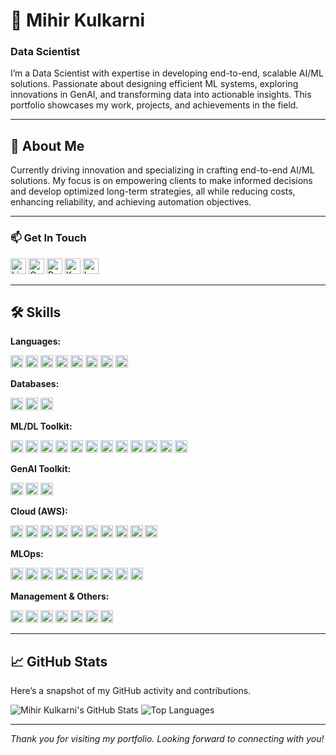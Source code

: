 # 💼 Mihir Kulkarni 

### Data Scientist

I’m a Data Scientist with expertise in developing end-to-end, scalable AI/ML solutions. Passionate about designing efficient ML systems, exploring innovations in GenAI, and transforming data into actionable insights. This portfolio showcases my work, projects, and achievements in the field.

---

## 📖 About Me

Currently driving innovation and specializing in crafting end-to-end AI/ML solutions. My focus is on empowering clients to make informed decisions and develop optimized long-term strategies, all while reducing costs, enhancing reliability, and achieving automation objectives.

---

### 📫 Get In Touch

<p>
<a href="https://www.linkedin.com/in/mihirrkulkarni/"><img src="https://img.shields.io/badge/-LinkedIn-0A66C2?logo=linkedin&logoColor=white&style=flat" alt="LinkedIn" height="25" /></a>
<a href="mailto:mikukulkarni@gmail.com"><img src="https://img.shields.io/badge/-Gmail-D14836?logo=gmail&logoColor=white&style=flat" alt="Gmail" height="25" /></a>
<a href="https://drive.google.com/file/d/1293Vvb4Tu2xyxjLkPiMGrrjcf_H3csfE/view?usp=sharing"><img src="https://img.shields.io/badge/-Resume-000000?logo=pdf&logoColor=white&style=flat" alt="Resume" height="25" /></a>
<a href="https://www.kaggle.com/kulkarnimihir17"><img src="https://img.shields.io/badge/-Kaggle-20BEFF?logo=kaggle&logoColor=white&style=flat" alt="Kaggle" height="25" /></a>
<a href="https://leetcode.com/u/KulkarniMihir/"><img src="https://img.shields.io/badge/-LeetCode-FFA116?logo=leetcode&logoColor=black&style=flat" alt="LeetCode" height="25" /></a>
</p>

---

## 🛠 Skills

**Languages:**  
<p>
<img src="https://img.shields.io/badge/-Python-3776AB?logo=python&logoColor=white&style=flat" alt="Python" height="20" />
<img src="https://img.shields.io/badge/-SQL-CC2927?logo=microsoft-sql-server&logoColor=white&style=flat" alt="SQL" height="20" />
<img src="https://img.shields.io/badge/-Shell%20Script-4EAA25?logo=gnu-bash&logoColor=white&style=flat" alt="Shell" height="20" />
<img src="https://img.shields.io/badge/-JavaScript-F7DF1E?logo=javascript&logoColor=black&style=flat" alt="JavaScript" height="20" />
<img src="https://img.shields.io/badge/-HTML-E34F26?logo=html5&logoColor=white&style=flat" alt="HTML" height="20" />
<img src="https://img.shields.io/badge/-CSS-1572B6?logo=css3&logoColor=white&style=flat" alt="CSS" height="20" />
<img src="https://img.shields.io/badge/-C-00599C?logo=c&logoColor=white&style=flat" alt="C" height="20" />
<img src="https://img.shields.io/badge/-C++-00599C?logo=cplusplus&logoColor=white&style=flat" alt="C++" height="20" />
</p>

**Databases:**  
<p>
<img src="https://img.shields.io/badge/-MySQL-4479A1?logo=mysql&logoColor=white&style=flat" alt="MySQL" height="20" />
<img src="https://img.shields.io/badge/-MongoDB-47A248?logo=mongodb&logoColor=white&style=flat" alt="MongoDB" height="20" />
<img src="https://img.shields.io/badge/-PostgreSQL-4169E1?logo=postgresql&logoColor=white&style=flat" alt="PostgreSQL" height="20" />
</p>

**ML/DL Toolkit:**  
<p>
<img src="https://img.shields.io/badge/-NumPy-013243?logo=numpy&logoColor=white&style=flat" alt="NumPy" height="20" />
<img src="https://img.shields.io/badge/-Pandas-150458?logo=pandas&logoColor=white&style=flat" alt="Pandas" height="20" />
<img src="https://img.shields.io/badge/-Matplotlib-005C8C?logo=matplotlib&logoColor=white&style=flat" alt="Matplotlib" height="20" />
<img src="https://img.shields.io/badge/-scikit--learn-F7931E?logo=scikit-learn&logoColor=black&style=flat" alt="scikit-learn" height="20" />
<img src="https://img.shields.io/badge/-OpenCV-5C3EE8?logo=opencv&logoColor=white&style=flat" alt="OpenCV" height="20" />
<img src="https://img.shields.io/badge/-Rasterio-3B0B30?logo=python&logoColor=white&style=flat" alt="Rasterio" height="20" />
<img src="https://img.shields.io/badge/-PyTorch-EE4C2C?logo=pytorch&logoColor=white&style=flat" alt="PyTorch" height="20" />
<img src="https://img.shields.io/badge/-TensorFlow-FF6F00?logo=tensorflow&logoColor=white&style=flat" alt="TensorFlow" height="20" />
<img src="https://img.shields.io/badge/-GeoPandas-4B8BBE?logo=python&logoColor=white&style=flat" alt="GeoPandas" height="20" />
<img src="https://img.shields.io/badge/-Shapely-5A8E8C?logo=python&logoColor=white&style=flat" alt="Shapely" height="20" />
<img src="https://img.shields.io/badge/-NLTK-1C8C2D?logo=python&logoColor=white&style=flat" alt="NLTK" height="20" />
<img src="https://img.shields.io/badge/-gensim-D9A15B?logo=python&logoColor=white&style=flat" alt="gensim" height="20" />
</p>

**GenAI Toolkit:**  
<p>
<img src="https://img.shields.io/badge/-LangChain-FFFFFF?style=flat" alt="LangChain" height="20" />
<img src="https://img.shields.io/badge/-Groq-FFFFFF?style=flat" alt="Groq" height="20" />
<img src="https://img.shields.io/badge/-Ollama-FFFFFF?style=flat" alt="Ollama" height="20" />
</p>

**Cloud (AWS):**  
<p>
<img src="https://img.shields.io/badge/-AWS-232F3E?logo=amazon-aws&logoColor=white&style=flat" alt="AWS" height="20" />
<img src="https://img.shields.io/badge/-S3-569A31?logo=amazon-s3&logoColor=white&style=flat" alt="S3" height="20" />
<img src="https://img.shields.io/badge/-EC2-FF9900?logo=amazon-ec2&logoColor=white&style=flat" alt="EC2" height="20" />
<img src="https://img.shields.io/badge/-SageMaker-FF9900?logo=amazon-sagemaker&logoColor=white&style=flat" alt="SageMaker" height="20" />
<img src="https://img.shields.io/badge/-Lambda-FF9900?logo=amazon-lambda&logoColor=white&style=flat" alt="Lambda" height="20" />
<img src="https://img.shields.io/badge/-EKS-232F3E?logo=amazon-eks&logoColor=white&style=flat" alt="EKS" height="20" />
<img src="https://img.shields.io/badge/-ECR-232F3E?logo=amazon-ecr&logoColor=white&style=flat" alt="ECR" height="20" />
<img src="https://img.shields.io/badge/-SQS-232F3E?logo=amazon-sqs&logoColor=white&style=flat" alt="SQS" height="20" />
<img src="https://img.shields.io/badge/-DynamoDB-4053D6?logo=amazon-dynamodb&logoColor=white&style=flat" alt="DynamoDB" height="20" />
<img src="https://img.shields.io/badge/-CloudWatch-4053D6?logo=amazon-cloudwatch&logoColor=white&style=flat" alt="CloudWatch" height="20" />
</p>

**MLOps:**  
<p>
<img src="https://img.shields.io/badge/-Docker-2496ED?logo=docker&logoColor=white&style=flat" alt="Docker" height="20" />
<img src="https://img.shields.io/badge/-Kubernetes-326CE5?logo=kubernetes&logoColor=white&style=flat" alt="Kubernetes" height="20" />
<img src="https://img.shields.io/badge/-CI/CD-FFCA28?style=flat" alt="CI/CD" height="20" />
<img src="https://img.shields.io/badge/-Jenkins-D24939?logo=jenkins&logoColor=white&style=flat" alt="Jenkins" height="20" />
<img src="https://img.shields.io/badge/-Git-F05032?logo=git&logoColor=white&style=flat" alt="Git" height="20" />
<img src="https://img.shields.io/badge/-MLflow-003D00?logo=mlflow&logoColor=white&style=flat" alt="MLflow" height="20" />
<img src="https://img.shields.io/badge/-Kubeflow-3BAF6A?logo=kubeflow&logoColor=white&style=flat" alt="Kubeflow" height="20" />
<img src="https://img.shields.io/badge/-Spark-E25A1C?logo=apache-spark&logoColor=white&style=flat" alt="Spark" height="20" />
<img src="https://img.shields.io/badge/-Grafana-F46800?logo=grafana&logoColor=white&style=flat" alt="Grafana" height="20" />
</p>

**Management & Others:**  
<p>
<img src="https://img.shields.io/badge/-Jira-0052CC?logo=jira&logoColor=white&style=flat" alt="Jira" height="20" />
<img src="https://img.shields.io/badge/-Confluence-0052CC?logo=atlassian&logoColor=white&style=flat" alt="Confluence" height="20" />
<img src="https://img.shields.io/badge/-PyCharm-000000?logo=pycharm&logoColor=white&style=flat" alt="PyCharm" height="20" />
<img src="https://img.shields.io/badge/-Microsoft%20Office-2B579A?logo=microsoft-office&logoColor=white&style=flat" alt="Microsoft Office" height="20" />
<img src="https://img.shields.io/badge/-Lucidchart-FFB845?logo=lucidchart&logoColor=white&style=flat" alt="Lucidchart" height="20" />
<img src="https://img.shields.io/badge/-LaTeX-008080?logo=latex&logoColor=white&style=flat" alt="LaTeX" height="20" />
<img src="https://img.shields.io/badge/-QGIS-62B5E5?logo=qgis&logoColor=white&style=flat" alt="QGIS" height="20" />
</p>

---

## 📈 GitHub Stats

Here’s a snapshot of my GitHub activity and contributions.

![Mihir Kulkarni's GitHub Stats](https://github-readme-stats.vercel.app/api?username=KulkarniMihir&show_icons=true&theme=dracula) 
![Top Languages](https://github-readme-stats.vercel.app/api/top-langs/?username=KulkarniMihir&layout=compact&theme=dracula)

---

*Thank you for visiting my portfolio. Looking forward to connecting with you!*
